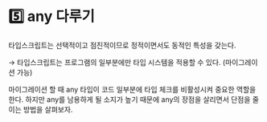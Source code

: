 # 5️⃣ any 다루기

타입스크립트는 선택적이고 점진적이므로 정적이면서도 동적인 특성을 갖는다.&#x20;

→ 타입스크립트는 프로그램의 일부분에만 타입 시스템을 적용할 수 있다. (마이그레이션 가능)

마이그레이션 할 때 any 타입이 코드 일부분에 타입 체크를 비활성시켜 중요한 역할을 한다. 하지만 any를 남용하게 될 소지가 높기 때문에 any의 장점을 살리면서 단점을 줄이는 방법을 살펴보자.
